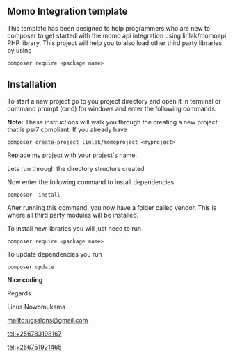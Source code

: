 ## Momo Integration template ##

This template has been designed to help programmers who are new to composer to get started with the momo api integration  using linlak/momoapi PHP library. This project will help you to also load other third party libraries by using
	
	composer require <package name>
	
## Installation ##
To start a new project go to you project directory and open it in terminal or command prompt (cmd) for windows and enter the following commands.

**Note:** These instructions will walk you through the creating a new project that is psr7 compliant. If you already have

	composer create-project linlak/momoproject <myproject>
	
Replace my project with your project's name.
	
Lets run through  the directory structure created


Now enter the following command to install dependencies

	composer  install
After running this command, you now have a folder called vendor. This is where all third party modules will be installed.

To install new libraries you will just need to run

	composer require <package name>
To update dependencies you run

	composer update

**Nice coding**

Regards

Linus Nowomukama

[mailto:ugsalons@gmail.com](mailto:ugsalons@gmail.com "Send Email")

[tel:+256783198167](tel:+256783198167 "Call me")

[tel:+256751921465](tel:+256751921465 "Call or Watsapp")